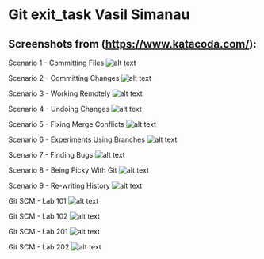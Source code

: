 # Git exit_task Vasil Simanau

## Screenshots from (https://www.katacoda.com/):

Scenario 1 - Committing Files
![alt text](https://github.com/MNT-Lab/git-module212/blob/66f7ff7365758bd1e149065cb467e7307ebbb2b1/screens/Scenario%201%20-%20Committing%20Files%20_%20Learn%20Git%20Version%20.png)

Scenario 2 - Committing Changes 
![alt text](https://github.com/MNT-Lab/git-module212/blob/66f7ff7365758bd1e149065cb467e7307ebbb2b1/screens/Scenario%202%20-%20Committing%20Changes%20_%20Learn%20Git%20Versio.png)

Scenario 3 - Working Remotely
![alt text](https://github.com/MNT-Lab/git-module212/blob/66f7ff7365758bd1e149065cb467e7307ebbb2b1/screens/Scenario%203%20-%20Working%20Remotely%20_%20Learn%20Git%20Version%20.png)

Scenario 4 - Undoing Changes 
![alt text](https://github.com/MNT-Lab/git-module212/blob/66f7ff7365758bd1e149065cb467e7307ebbb2b1/screens/Scenario%204%20-%20Undoing%20Changes%20_%20Learn%20Git%20Version%20C.png)

Scenario 5 - Fixing Merge Conflicts 
![alt text](https://github.com/MNT-Lab/git-module212/blob/66f7ff7365758bd1e149065cb467e7307ebbb2b1/screens/Scenario%205%20-%20Fixing%20Merge%20Conflicts%20_%20Learn%20Git%20Ve.png)

Scenario 6 - Experiments Using Branches 
![alt text](https://github.com/MNT-Lab/git-module212/blob/66f7ff7365758bd1e149065cb467e7307ebbb2b1/screens/Scenario%206%20-%20Experiments%20Using%20Branches%20_%20Learn%20Gi.png)

Scenario 7 - Finding Bugs 
![alt text](https://github.com/MNT-Lab/git-module212/blob/66f7ff7365758bd1e149065cb467e7307ebbb2b1/screens/Scenario%207%20-%20Finding%20Bugs%20_%20Learn%20Git%20Version%20Cont.png)

Scenario 8 - Being Picky With Git 
![alt text](https://github.com/MNT-Lab/git-module212/blob/66f7ff7365758bd1e149065cb467e7307ebbb2b1/screens/Scenario%208%20-%20Being%20Picky%20With%20Git%20_%20Learn%20Git%20Vers.png)

Scenario 9 - Re-writing History 
![alt text](https://github.com/MNT-Lab/git-module212/blob/66f7ff7365758bd1e149065cb467e7307ebbb2b1/screens/Scenario%209%20-%20Re-writing%20History%20_%20Learn%20Git%20Versio.png)

Git SCM - Lab 101 
![alt text](https://github.com/MNT-Lab/git-module212/blob/66f7ff7365758bd1e149065cb467e7307ebbb2b1/screens/Git%20SCM%20-%20Lab%20101%20_%20aossama%20_%20Katacoda%20-%20Google%20Ch.png)

Git SCM - Lab 102 
![alt text](https://github.com/MNT-Lab/git-module212/blob/66f7ff7365758bd1e149065cb467e7307ebbb2b1/screens/Git%20SCM%20-%20Lab%20102%20_%20aossama%20_%20Katacoda%20-%20Google%20Ch.png)

Git SCM - Lab 201 
![alt text](https://github.com/MNT-Lab/git-module212/blob/66f7ff7365758bd1e149065cb467e7307ebbb2b1/screens/Git%20SCM%20-%20Lab%20201%20_%20aossama%20_%20Katacoda%20-%20Google%20Ch.png)

Git SCM - Lab 202 
![alt text](https://github.com/MNT-Lab/git-module212/blob/66f7ff7365758bd1e149065cb467e7307ebbb2b1/screens/Git%20SCM%20-%20Lab%20202%20_%20aossama%20_%20Katacoda%20-%20Google%20Ch.png)
